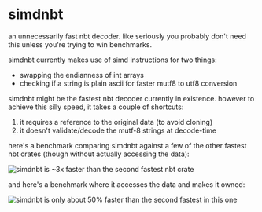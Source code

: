 # simdnbt

an unnecessarily fast nbt decoder. like seriously you probably don't need this unless you're trying to win benchmarks.

simdnbt currently makes use of simd instructions for two things:
- swapping the endianness of int arrays
- checking if a string is plain ascii for faster mutf8 to utf8 conversion

simdnbt might be the fastest nbt decoder currently in existence. however to achieve this silly speed, it takes a couple of shortcuts:
1. it requires a reference to the original data (to avoid cloning)
2. it doesn't validate/decode the mutf-8 strings at decode-time

here's a benchmark comparing simdnbt against a few of the other fastest nbt crates (though without actually accessing the data):

![simdnbt is ~3x faster than the second fastest nbt crate](https://github.com/mat-1/simdnbt/assets/27899617/03a4f916-d162-4a23-aa1a-12f1b11dc903)


and here's a benchmark where it accesses the data and makes it owned:

![simdnbt is only about 50% faster than the second fastest in this one](https://github.com/mat-1/simdnbt/assets/27899617/9d716c39-3bff-4703-99d7-2bec91c6b205)
